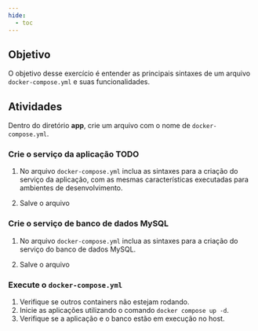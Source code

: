 ```yaml
---
hide:
  - toc
---
```

## Objetivo

O objetivo desse exercício é entender as principais sintaxes de um arquivo `docker-compose.yml` e suas funcionalidades.

## Atividades

Dentro do diretório **app**, crie um arquivo com o nome de `docker-compose.yml`.

### Crie o serviço da aplicação TODO
1. No arquivo `docker-compose.yml` inclua as sintaxes para a criação do serviço da aplicação, com as mesmas características executadas para ambientes de desenvolvimento.

2. Salve o arquivo

### Crie o serviço de banco de dados MySQL
1. No arquivo `docker-compose.yml` inclua as sintaxes para a criação do serviço do banco de dados MySQL.

2. Salve o arquivo

### Execute o `docker-compose.yml`
1. Verifique se outros containers não estejam rodando.
2. Inicie as aplicações utilizando o comando `docker compose up -d`.
3. Verifique se a aplicação e o banco estão em execução no host.
